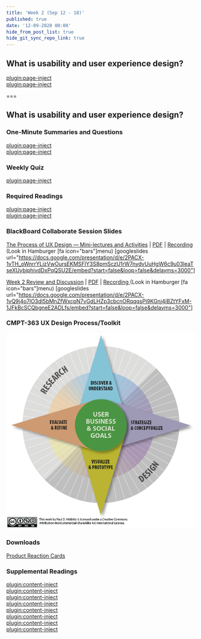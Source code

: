 ```yaml
---
title: 'Week 2 (Sep 12 - 18)'
published: true
date: '12-09-2020 00:00'
hide_from_post_list: true
hide_git_sync_repo_link: true
---
```


## What is usability and user experience design?

[plugin:page-inject](../../weekly-readings/week-02-1?template=partials/embedlycardlinkonly)  
[plugin:page-inject](../../weekly-readings/week-02-2?template=partials/embedlycardlinkonly)  

===

## **What is usability and user experience design?**

### One-Minute Summaries and Questions  
[plugin:page-inject](../../canvaslms-assignments/one-minute-summaries/week-02-1)  
[plugin:page-inject](../../canvaslms-assignments/one-minute-summaries/week-02-2)  

### Weekly Quiz
[plugin:page-inject](../../canvaslms-assignments/weekly-review-quizzes/week-02)

### Required Readings  
[plugin:page-inject](../../weekly-readings/week-02-1)  
[plugin:page-inject](../../weekly-readings/week-02-2)  

### BlackBoard Collaborate Session Slides
[The Process of UX Design — Mini-lectures and Activities](https://docs.google.com/presentation/d/e/2PACX-1vTH_oWnrrYLizVwOursEKMSFIY3S8pmSczU1rW7nydvUuHgW6c9u03leaTseXUybjphivdDxPqQSU2E/pub?start=false&loop=false&delayms=3000) | [PDF](https://canvas.sfu.ca/courses/56304/files/folder/Downloads/Slides%20PDFs/Mini-Lectures%20and%20Activities/Week-02) | [Recording ](https://canvas.sfu.ca/courses/56304/external_tools/3544) (Look in Hamburger [fa icon="bars"]menu)
[googleslides url="https://docs.google.com/presentation/d/e/2PACX-1vTH_oWnrrYLizVwOursEKMSFIY3S8pmSczU1rW7nydvUuHgW6c9u03leaTseXUybjphivdDxPqQSU2E/embed?start=false&loop=false&delayms=3000"]

[Week 2 Review and Discussion](https://docs.google.com/presentation/d/e/2PACX-1vQ9j4o7lO3dI5bMnZfWxcpN7vGdLHZp3cbcnORqqqsPj9KGnj4iBZtYFxM-1JFkBcSCQbgneE2ADLfs/pub?start=false&loop=false&delayms=3000)  | [PDF](https://canvas.sfu.ca/courses/56304/files/folder/Downloads/Slides%20PDFs/Review%20and%20Discussion/Week-02) | [Recording ](https://canvas.sfu.ca/courses/56304/external_tools/3544) (Look in Hamburger [fa icon="bars"]menu)
[googleslides url="https://docs.google.com/presentation/d/e/2PACX-1vQ9j4o7lO3dI5bMnZfWxcpN7vGdLHZp3cbcnORqqqsPj9KGnj4iBZtYFxM-1JFkBcSCQbgneE2ADLfs/embed?start=false&loop=false&delayms=3000"]

### CMPT-363 UX Design Process/Toolkit
![CMPT-363 UX Design Process/Toolkit Diagram](ux-toolkit-8-no-numbers.png)

### Downloads
[Product Reaction Cards](https://canvas.sfu.ca/courses/56304/files/folder/Downloads/Product%20Reaction%20Cards)  

### Supplemental Readings  
[plugin:content-inject](../../ux-techniques-guide/what-is-usability-and-user-experience-design/agile-ux)  
[plugin:content-inject](../../ux-techniques-guide/what-is-usability-and-user-experience-design/design-ethics)  
[plugin:content-inject](../../ux-techniques-guide/what-is-usability-and-user-experience-design/lean-ux)  
[plugin:content-inject](../../ux-techniques-guide/what-is-the-practice-of-multidevice-interaction-design/problem-statements)  
[plugin:content-inject](../../ux-techniques-guide/what-is-usability-and-user-experience-design/scenario-based-design)  
[plugin:content-inject](../../ux-techniques-guide/what-is-usability-and-user-experience-design/usability)  
[plugin:content-inject](../../ux-techniques-guide/what-is-usability-and-user-experience-design/user-centered-design)   
[plugin:content-inject](../../ux-techniques-guide/what-is-usability-and-user-experience-design/user-experience-design)  
